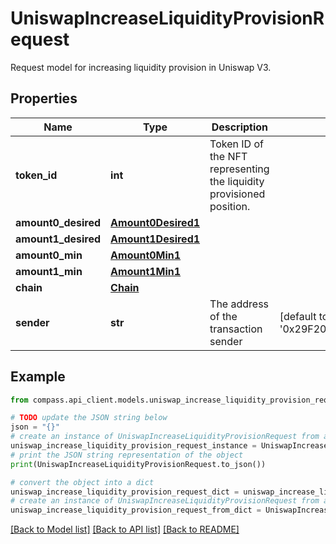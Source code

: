 # UniswapIncreaseLiquidityProvisionRequest

Request model for increasing liquidity provision in Uniswap V3.

## Properties

Name | Type | Description | Notes
------------ | ------------- | ------------- | -------------
**token_id** | **int** | Token ID of the NFT representing the liquidity provisioned position. | 
**amount0_desired** | [**Amount0Desired1**](Amount0Desired1.md) |  | 
**amount1_desired** | [**Amount1Desired1**](Amount1Desired1.md) |  | 
**amount0_min** | [**Amount0Min1**](Amount0Min1.md) |  | 
**amount1_min** | [**Amount1Min1**](Amount1Min1.md) |  | 
**chain** | [**Chain**](Chain.md) |  | 
**sender** | **str** | The address of the transaction sender | [default to '0x29F20a192328eF1aD35e1564aBFf4Be9C5ce5f7B']

## Example

```python
from compass.api_client.models.uniswap_increase_liquidity_provision_request import UniswapIncreaseLiquidityProvisionRequest

# TODO update the JSON string below
json = "{}"
# create an instance of UniswapIncreaseLiquidityProvisionRequest from a JSON string
uniswap_increase_liquidity_provision_request_instance = UniswapIncreaseLiquidityProvisionRequest.from_json(json)
# print the JSON string representation of the object
print(UniswapIncreaseLiquidityProvisionRequest.to_json())

# convert the object into a dict
uniswap_increase_liquidity_provision_request_dict = uniswap_increase_liquidity_provision_request_instance.to_dict()
# create an instance of UniswapIncreaseLiquidityProvisionRequest from a dict
uniswap_increase_liquidity_provision_request_from_dict = UniswapIncreaseLiquidityProvisionRequest.from_dict(uniswap_increase_liquidity_provision_request_dict)
```
[[Back to Model list]](../README.md#documentation-for-models) [[Back to API list]](../README.md#documentation-for-api-endpoints) [[Back to README]](../README.md)


